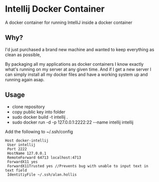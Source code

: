 # Intellij Docker Container

A docker container for running IntelliJ inside a docker container

## Why?

I'd just purchased a brand new machine and wanted to keep everything as clean as possible,

By packaging all my applications as docker containers I know exactly what's running on my server at any given time. And if I get a new server I can simply install all my docker files and have a working system up and running again asap.

## Usage

- clone repository
- copy public key into folder
- sudo docker build -t intellij .
- sudo docker run -d -p 127.0.0.1:2222:22 --name intellij intellij

Add the following to ~/.ssh/config

~~~
Host docker-intellij
 User intellij
 Port 2222
 HostName 127.0.0.1
 RemoteForward 64713 localhost:4713
 ForwardX11 yes 
 ForwardX11Trusted yes //Prevents bug with unable to input text in text field
 IdentitiyFile ~/.ssh/alan.hollis
~~~

